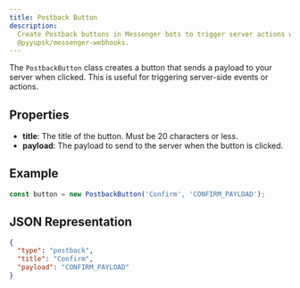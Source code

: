 ```yaml
---
title: Postback Button
description:
  Create Postback buttons in Messenger bots to trigger server actions with
  @pyyupsk/messenger-webhooks.
---
```


The `PostbackButton` class creates a button that sends a payload to your server
when clicked. This is useful for triggering server-side events or actions.

## Properties

- **title**: The title of the button. Must be 20 characters or less.
- **payload**: The payload to send to the server when the button is clicked.

## Example

```typescript
const button = new PostbackButton('Confirm', 'CONFIRM_PAYLOAD');
```

## JSON Representation

```json
{
  "type": "postback",
  "title": "Confirm",
  "payload": "CONFIRM_PAYLOAD"
}
```
